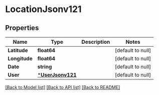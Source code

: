 # LocationJsonv121

## Properties
Name | Type | Description | Notes
------------ | ------------- | ------------- | -------------
**Latitude** | **float64** |  | [default to null]
**Longitude** | **float64** |  | [default to null]
**Date** | **string** |  | [default to null]
**User** | [***UserJsonv121**](UserJSONV121.md) |  | [default to null]

[[Back to Model list]](../README.md#documentation-for-models) [[Back to API list]](../README.md#documentation-for-api-endpoints) [[Back to README]](../README.md)


